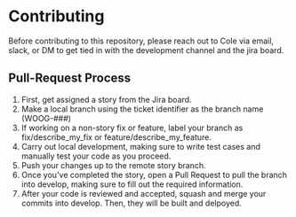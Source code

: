 # Contributing
Before contributing to this repository, please reach out to Cole via email, slack, or DM to get tied in with the development channel and the jira board.

## Pull-Request Process
1. First, get assigned a story from the Jira board.
2. Make a local branch using the ticket identifier as the branch name (WOOG-###)
3. If working on a non-story fix or feature, label your branch as fix/describe_my_fix or feature/describe_my_feature.
4. Carry out local development, making sure to write test cases and manually test your code as you proceed.
5. Push your changes up to the remote story branch.
6. Once you've completed the story, open a Pull Request to pull the branch into develop, making sure to fill out the required information.
7. After your code is reviewed and accepted, squash and merge your commits into develop. Then, they will be built and delpoyed. 
